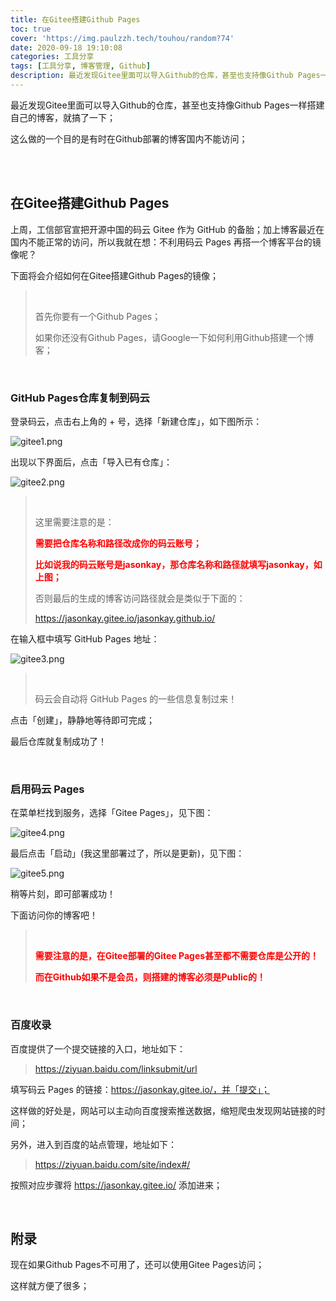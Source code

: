 ```yaml
---
title: 在Gitee搭建Github Pages
toc: true
cover: 'https://img.paulzzh.tech/touhou/random?74'
date: 2020-09-18 19:10:08
categories: 工具分享
tags: [工具分享, 博客管理, Github]
description: 最近发现Gitee里面可以导入Github的仓库，甚至也支持像Github Pages一样搭建自己的博客，就搞了一下；这么做的一个目的是有时在Github部署的博客国内不能访问；
---
```


最近发现Gitee里面可以导入Github的仓库，甚至也支持像Github Pages一样搭建自己的博客，就搞了一下；

这么做的一个目的是有时在Github部署的博客国内不能访问；

<br/>

<!--more-->

<br/>

## 在Gitee搭建Github Pages

上周，工信部官宣把开源中国的码云 Gitee 作为 GitHub 的备胎；加上博客最近在国内不能正常的访问，所以我就在想：不利用码云 Pages 再搭一个博客平台的镜像呢？

下面将会介绍如何在Gitee搭建Github Pages的镜像；

><br/>
>
>首先你要有一个Github Pages；
>
>如果你还没有Github Pages，请Google一下如何利用Github搭建一个博客；

<BR/>

### GitHub Pages仓库复制到码云

登录码云，点击右上角的 + 号，选择「新建仓库」，如下图所示：

![gitee1.png](https://cdn.jsdelivr.net/gh/jasonkayzk/blog_static@master/images/gitee1.png)

出现以下界面后，点击「导入已有仓库」：

![gitee2.png](https://cdn.jsdelivr.net/gh/jasonkayzk/blog_static@master/images/gitee2.png)

>   <BR/>
>
>   这里需要注意的是：
>
>   <font color="#f00">**需要把仓库名称和路径改成你的码云账号；**</font>
>
>   <font color="#f00">**比如说我的码云账号是jasonkay，那仓库名称和路径就填写jasonkay，如上图；**</font>
>
>   否则最后的生成的博客访问路径就会是类似于下面的：
>
>    https://jasonkay.gitee.io/jasonkay.github.io/

在输入框中填写 GitHub Pages 地址：

![gitee3.png](https://cdn.jsdelivr.net/gh/jasonkayzk/blog_static@master/images/gitee3.png)

>   <BR/>
>
>   码云会自动将 GitHub Pages 的一些信息复制过来！

点击「创建」，静静地等待即可完成；

最后仓库就复制成功了！

<BR/>

### 启用码云 Pages

在菜单栏找到服务，选择「Gitee Pages」，见下图： 

![gitee4.png](https://cdn.jsdelivr.net/gh/jasonkayzk/blog_static@master/images/gitee4.png)

最后点击「启动」(我这里部署过了，所以是更新)，见下图：

![gitee5.png](https://cdn.jsdelivr.net/gh/jasonkayzk/blog_static@master/images/gitee5.png)

稍等片刻，即可部署成功！

下面访问你的博客吧！

><BR/>
>
><font color="#f00">**需要注意的是，在Gitee部署的Gitee Pages甚至都不需要仓库是公开的！**</font>
>
><font color="#f00">**而在Github如果不是会员，则搭建的博客必须是Public的！**</font>

<BR/>

### 百度收录

百度提供了一个提交链接的入口，地址如下：

>   https://ziyuan.baidu.com/linksubmit/url

填写码云 Pages 的链接：https://jasonkay.gitee.io/，并「提交」；

这样做的好处是，网站可以主动向百度搜索推送数据，缩短爬虫发现网站链接的时间；

另外，进入到百度的站点管理，地址如下：

>   https://ziyuan.baidu.com/site/index#/

按照对应步骤将 https://jasonkay.gitee.io/ 添加进来；

<br/>

## 附录

现在如果Github Pages不可用了，还可以使用Gitee Pages访问；

这样就方便了很多；

<br/>